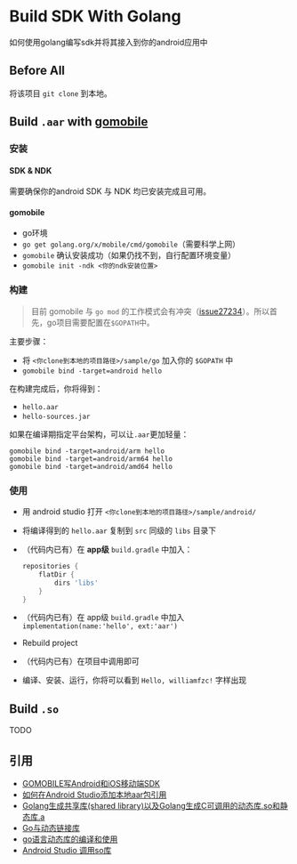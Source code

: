 # Build SDK With Golang

如何使用golang编写sdk并将其接入到你的android应用中

## Before All

将该项目 `git clone` 到本地。

## Build `.aar` with [gomobile](https://github.com/golang/mobile)

### 安装

#### SDK & NDK

需要确保你的android SDK 与 NDK 均已安装完成且可用。

#### gomobile

- go环境
- `go get golang.org/x/mobile/cmd/gomobile`（需要科学上网）
- `gomobile` 确认安装成功（如果仍找不到，自行配置环境变量）
- `gomobile init -ndk <你的ndk安装位置>`

### 构建

> 目前 gomobile 与 `go mod` 的工作模式会有冲突（[issue27234](https://github.com/golang/go/issues/27234)）。所以首先，go项目需要配置在`$GOPATH`中。

主要步骤：

- 将 `<你clone到本地的项目路径>/sample/go` 加入你的 `$GOPATH` 中
- `gomobile bind -target=android hello`

在构建完成后，你将得到：

- `hello.aar`
- `hello-sources.jar`

如果在编译期指定平台架构，可以让`.aar`更加轻量：

```shell
gomobile bind -target=android/arm hello
gomobile bind -target=android/arm64 hello
gomobile bind -target=android/amd64 hello
```

### 使用

- 用 android studio 打开 `<你clone到本地的项目路径>/sample/android/`
- 将编译得到的 `hello.aar` 复制到 `src` 同级的 `libs` 目录下
- （代码内已有）在 **app级** `build.gradle` 中加入：

    ```groovy
    repositories {
        flatDir {
            dirs 'libs'
        }
    }
    ```

- （代码内已有）在 app级 `build.gradle` 中加入 `implementation(name:'hello', ext:'aar')`
- Rebuild project
- （代码内已有）在项目中调用即可
- 编译、安装、运行，你将可以看到 `Hello, williamfzc!` 字样出现

## Build `.so`

TODO

## 引用

- [GOMOBILE写Android和iOS移动端SDK](https://blog.csdn.net/win_lin/article/details/60956485)
- [如何在Android Studio添加本地aar包引用](https://my.oschina.net/u/1177694/blog/598919)
- [Golang生成共享库(shared library)以及Golang生成C可调用的动态库.so和静态库.a](https://blog.csdn.net/linuxandroidwince/article/details/78723441)
- [Go与动态链接库](http://z-rui.github.io/post/2016/07/golang-shared-library/)
- [go语言动态库的编译和使用](https://www.jianshu.com/p/22b46d6bf196)
- [Android Studio 调用so库](https://www.jianshu.com/p/27de58017a71)
